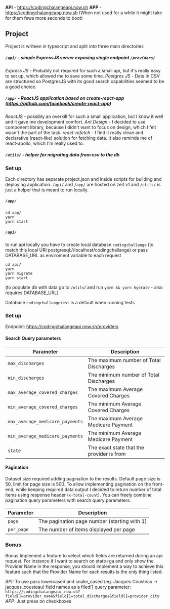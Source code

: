 **API** - https://codingchalangeapi.now.sh
**APP** - https://codingchalangeapp.now.sh
(When not used for a while it might take for them fews more seconds to boot)

## Project
Project is writeen in typescript and split into three main directories
##### `/api/` - simple ExpressJS server exposing single endpoint `/providers/`
*Express JS* - Probably not required for such a small api, but it's really easy to set up, which allowed me to save some time.
*Postgres JS* - Data in CSV are structured so PostgresJS with its good search capabilities seemed to be a good choice. 
##### `/app/` - ReactJS application based on create-react-app (https://github.com/facebook/create-react-app)
*ReactJS* - possibly an overkill for such a small application, but I know it well and it gave me development comfort.
*Ant Design* - I decided to use component library, because I didn't want to focus on design, which I felt wasn't the part of the task.
*react-refetch* - I find it really clean and declarative (react-like) solution for fetching data. It also reminds me of react-apollo, which I'm really used to.
##### `/utils/` - helper for migrating data from csv to the db


### Set up
Each directory has separate project.json and inside scripts for building and deploying application. `/api/` and `/app/` are hosted on zeit v1 and `/utils/` is just a helper that is meant to run locally.

##### `/app/`
```
cd app/
yarn
yarn start
```

##### `/api/`
to run api locally you have to create local database `codingchallange` (to match this local URI postgresql://localhost/codingchallange) or pass DATABASE_URL as enviroment variable to each request
```
cd api/
yarn
yarn migrate
yarn start
```
(to populate db with data go to `/utils`/ and run `yarn && yarn hydrate` - also requires DATABASE_URL)

Database `codingchallangetest` is a default when running tests

### Set up

Endpoint: https://codingchalangeapi.now.sh/providers

#### Search Query parameters

| Parameter                       | Description                               |
|---------------------------------|-------------------------------------------|
| `max_discharges`                | The maximum number of Total Discharges    |
| `min_discharges`                | The minimum number of Total Discharges    |
| `max_average_covered_charges`   | The maximum Average Covered Charges       | 
| `min_average_covered_charges`   | The minimum Average Covered Charges       |
| `max_average_medicare_payments` | The maximum Average Medicare Payment      |
| `min_average_medicare_payments` | The minimum Average Medicare Payment      |
| `state`                         | The exact state that the provider is from |


#### Pagination
Dataset size required adding pagination to the results. Default page size is 50, limit for page size is 500. To allow implementing pagination on the front-end, while keeping required data output I decided to return number of total items using response header (`x-total-count`). You can freely combine pagination query parameters with search query parameters.

| Parameter             | Description                                     |
|-----------------------|-------------------------------------------------|
| `page`                | The pagination page number (starting with 1)    |
| `per_page`            | The number of items displayed per page          |



### Bonus 
Bonus Implement a feature to select which fields are returned during an api request. For instance if I want to search on state=ga and only show the Provider Name in the response, you should implement a way to achieve this feature such that the Provider Name for each results is the only thing listed.

*API:* To use pass lowercased and snake_cased (eg. Jacques Cousteau -> jacques_cousteau) field names as a filed[] query parameter:
`https://codingchalangeapi.now.sh?field[]=provider_name&field[]=total_discharges&field[]=provider_city`
*APP:* Just press on checkboxes